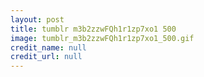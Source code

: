 ```yaml
---
layout: post
title: tumblr m3b2zzwFQh1r1zp7xo1 500
image: tumblr_m3b2zzwFQh1r1zp7xo1_500.gif
credit_name: null 
credit_url: null
---
```


